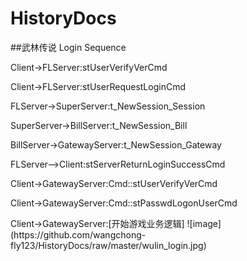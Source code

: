 # HistoryDocs

##武林传说
Login Sequence

<p>Client->FLServer:stUserVerifyVerCmd
<p>Client->FLServer:stUserRequestLoginCmd
<p>FLServer->SuperServer:t_NewSession_Session
<p>SuperServer->BillServer:t_NewSession_Bill
<p>BillServer->GatewayServer:t_NewSession_Gateway
<p>FLServer-->Client:stServerReturnLoginSuccessCmd
<p>Client->GatewayServer:Cmd::stUserVerifyVerCmd
<p>Client->GatewayServer:Cmd::stPasswdLogonUserCmd
<p>Client->GatewayServer:[开始游戏业务逻辑]
![image](https://github.com/wangchong-fly123/HistoryDocs/raw/master/wulin_login.jpg)

